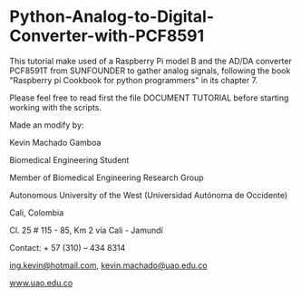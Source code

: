 # Python-Analog-to-Digital-Converter-with-PCF8591
This tutorial make used of a Raspberry Pi model B and the AD/DA converter PCF8591T from SUNFOUNDER to gather analog signals, following the book "Raspberry pi Cookbook for python programmers" in its chapter 7.

Please feel free to read first the file DOCUMENT TUTORIAL before starting working with the scripts.

Made an modify by:

Kevin Machado Gamboa

Biomedical Engineering Student

Member of Biomedical Engineering Research Group

Autonomous University of the West (Universidad Autónoma de Occidente)

Cali, Colombia

Cl. 25 # 115 - 85, Km 2 vía Cali - Jamundí

Contact: + 57 (310) – 434 8314

ing.kevin@hotmail.com, kevin.machado@uao.edu.co

www.uao.edu.co
